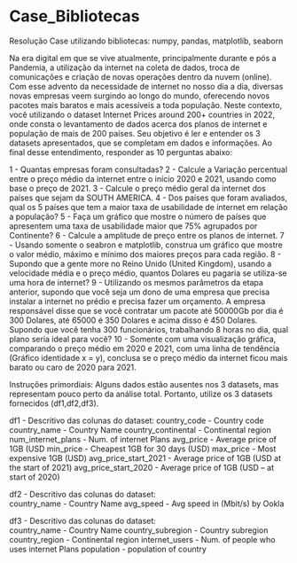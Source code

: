# Case_Bibliotecas
Resolução Case utilizando bibliotecas: numpy, pandas, matplotlib, seaborn


Na era digital em que se vive atualmente, principalmente durante e pós a Pandemia, a utilização da internet na coleta de dados, troca de comunicações e criação de novas operações dentro da nuvem (online). Com esse advento da necessidade de internet no nosso dia a dia, diversas novas empresas veem surgindo ao longo do mundo, oferecendo novos pacotes mais baratos e mais acessíveis a toda população.  Neste contexto, você utilizando o dataset Internet Prices around 200+ countries in 2022, onde consta o levantamento de dados acerca dos planos de internet e população de mais de 200 países. Seu objetivo é ler e entender os 3 datasets apresentados, que se completam em dados e informações. Ao final desse entendimento, responder as 10 perguntas abaixo:

1 - Quantas empresas foram consultadas?
2 - Calcule a Variação percentual entre o preço médio da internet entre o início 2020 e 2021, usando como base o preço de 2021. 
3 - Calcule o preço médio geral da internet dos países que sejam da SOUTH AMERICA. 
4 - Dos países que foram avaliados, qual os 5 países que tem a maior taxa de usabilidade de internet em relação a população? 
5 - Faça um gráfico que mostre o número de países que apresentem uma taxa de usabilidade maior que 75% agrupados por Continente? 
6 - Calcule a amplitude de preço entre os planos de internet.
7 - Usando somente o seabron e matplotlib, construa um gráfico que mostre o valor médio, máximo e mínimo dos maiores preços para cada região. 
8 - Supondo que a gente more no Reino Unido (United Kingdom), usando a velocidade média e o preço médio, quantos Dolares eu pagaria se utiliza-se uma hora de internet?
9 - Utilizando os mesmos parâmetros da etapa anterior, supondo que você seja um dono de uma empresa que precisa instalar a internet no prédio e precisa fazer um orçamento. A empresa responsável disse que se você contratar um pacote até 50000Gb por dia é 300 Dolares, até 65000 é 350 Dolares e acima disso é 450 Dolares. Supondo que você tenha 300 funcionários, trabalhando 8 horas no dia, qual plano seria ideal para você?
10 - Somente com uma visualização gráfica, comparando o preço médio em 2020 e 2021, com uma linha de tendência (Gráfico identidade x = y), conclusa se o preço médio da internet ficou mais barato ou caro de 2020 para 2021. 

Instruções primordiais: Alguns dados estão ausentes nos 3 datasets, mas representam pouco perto da análise total. Portanto, utilize os 3 datasets fornecidos (df1,df2,df3).

df1 - Descritivo das colunas do dataset: 
country_code - Country code 
country_name - Country Name 
country_continental - Continental region 
num_internet_plans - Num. of internet Plans 
avg_price - Average price of 1GB (USD 
min_price - Cheapest 1GB for 30 days (USD) 
max_price - Most expensive 1GB (USD) 
avg_price_start_2021 - Average price of 1GB (USD at the start of 2021) 
avg_price_start_2020 - Average price of 1GB (USD – at start of 2020) 

df2 - Descritivo das colunas do dataset:  
country_name - Country Name 
avg_speed - Avg speed in (Mbit/s) by Ookla 

df3 - Descritivo das colunas do dataset:  
country_name - Country Name 
country_subregion - Country subregion 
country_region - Continental region 
internet_users - Num. of people who uses internet Plans 
population - population of country
